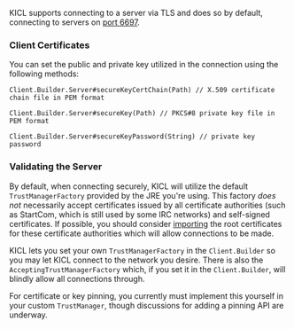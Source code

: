 KICL supports connecting to a server via TLS and does so by default, connecting to servers
on [port 6697](https://tools.ietf.org/html/rfc7194).

### Client Certificates
You can set the public and private key utilized in the connection using the following methods:

`Client.Builder.Server#secureKeyCertChain(Path) // X.509 certificate chain file in PEM format`

`Client.Builder.Server#secureKey(Path) // PKCS#8 private key file in PEM format`

`Client.Builder.Server#secureKeyPassword(String) // private key password`

### Validating the Server

By default, when connecting securely, KICL will utilize the default `TrustManagerFactory`
provided by the JRE you're using. This factory *does not* necessarily accept certificates
issued by all certificate authorities (such as StartCom, which is still used by some IRC networks)
and self-signed certificates. If possible, you should consider [importing](tls_import.md)
the root certificates for these certificate authorities which will allow connections to be
made.

KICL lets you set your own `TrustManagerFactory` in the `Client.Builder` so you may let KICL
connect to the network you desire. There is also the `AcceptingTrustManagerFactory` which,
if you set it in the `Client.Builder`, will blindly allow all connections through.

For certificate or key pinning, you currently must implement this yourself in your custom
`TrustManager`, though discussions for adding a pinning API are underway.
